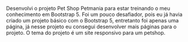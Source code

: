 Desenvolvi o projeto Pet Shop Petmania para estar treinando o meu conhecimento em Bootstrap 5. 
Foi um pouco desafiador, pois eu já havia criado um projeto básico com o Bootstrap 5, entretanto foi apenas uma página, já nesse projeto eu consegui desenvolver mais páginas para o projeto.
O tema do projeto é um site responsivo para um petshop.
